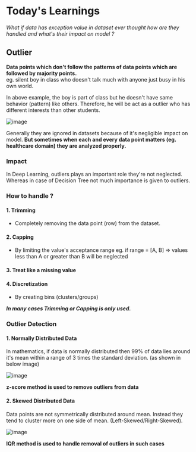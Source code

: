 # Today's Learnings
*What if  data has exception value in dataset ever thought how are they handled and what's their impact on model ?*
## Outlier
**Data points which don't follow the patterns of data points which are followed by majority points.**  
eg. silent boy in class who doesn't talk much with anyone just busy in his own world.  

In above example, the boy is part of class but he doesn't have same behavior (pattern) like others.
Therefore, he will be act as a outlier who has different interests than other students.

![image](https://github.com/user-attachments/assets/8d01b14e-27a5-4cf8-b997-562cb73e1a1d)


Generally they are ignored in datasets because of it's negligible impact on model.
**But sometimes when each and every data point matters (eg. healthcare domain) they are analyzed properly.**

### Impact
In Deep Learning, outliers plays an important role they're not neglected. Whereas in case of Decision Tree not much importance is given to outliers.

### How to handle ?
#### 1. Trimming  
  - Completely removing the data point (row) from the dataset.
#### 2. Capping
- By limiting the value's acceptance range
eg. if range = [A, B] => values less than A or greater than B will be neglected
#### 3. Treat like a missing value
#### 4. Discretization
- By creating bins (clusters/groups)

***In many cases Trimming or Capping is only used.***

### Outlier Detection
#### 1. Normally Distributed Data
In mathematics, if data is normally distributed then 99% of data lies around it's mean within a range of 3 times the standard deviation. (as shown in below image)

![image](https://github.com/user-attachments/assets/f3ef6413-3875-42bb-b627-bf38809d7900)

**z-score method is used to remove outliers from data**  

#### 2. Skewed Distributed Data  
Data points are not symmetrically distributed around mean. Instead they tend to cluster more on one side of mean. (Left-Skewed/Right-Skewed).

![image](https://github.com/user-attachments/assets/719b56f8-4712-496a-b587-4124a7ed78d4)

**IQR method is used to handle removal of outliers in such cases**


